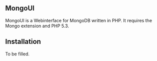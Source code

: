MongoUI
-------
MongoUI is a Webinterface for MongoDB written in PHP. It requires the Mongo extension and PHP 5.3. 


Installation
------------
To be filled.
